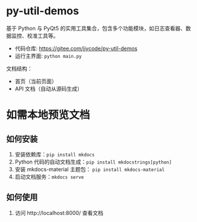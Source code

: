 # py-util-demos

基于 Python 与 PyQt5 的实用工具集合，包含多个功能模块，如日志查看器、数据监控、校准工具等。

- 代码仓库: https://gitee.com/jjycode/py-util-demos
- 运行主界面: `python main.py`

文档结构：
- 首页（当前页面）
- API 文档（自动从源码生成）

# 如需本地预览文档

## 如何安装

1. 安装依赖库：`pip install mkdocs`
2. Python 代码的自动文档生成：`pip install mkdocstrings[python]`
3. 安装 mkdocs-material 主题包： `pip install mkdocs-material`
4. 启动文档服务：`mkdocs serve`

## 如何使用
1. 访问 http://localhost:8000/ 查看文档